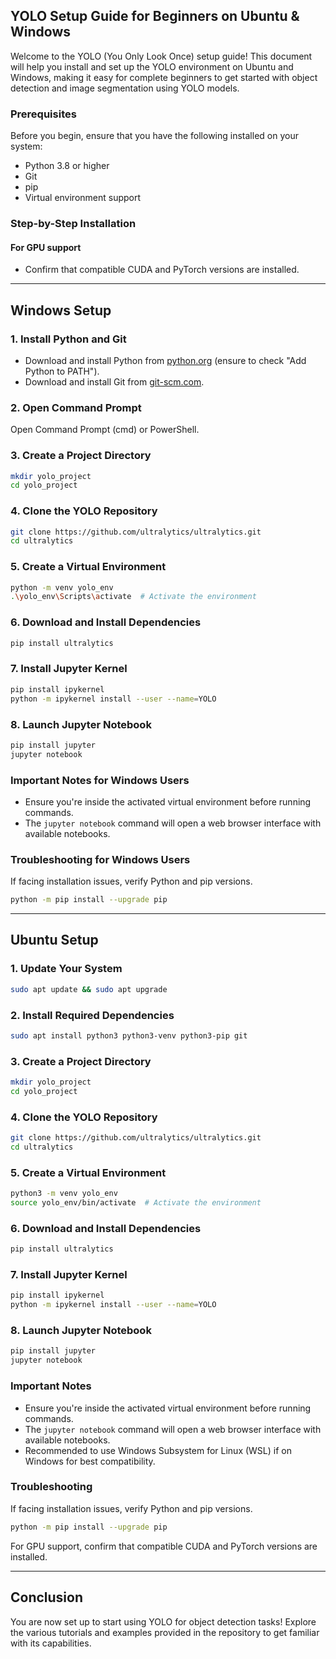 ## YOLO Setup Guide for Beginners on Ubuntu & Windows

Welcome to the YOLO (You Only Look Once) setup guide! This document will help you install and set up the YOLO environment on Ubuntu and Windows, making it easy for complete beginners to get started with object detection and image segmentation using YOLO models.

### Prerequisites
Before you begin, ensure that you have the following installed on your system:
- Python 3.8 or higher
- Git
- pip
- Virtual environment support

### Step-by-Step Installation
#### For GPU support
- Confirm that compatible CUDA and PyTorch versions are installed.

---

## **Windows Setup**
### 1. Install Python and Git
- Download and install Python from [python.org](https://www.python.org) (ensure to check "Add Python to PATH").
- Download and install Git from [git-scm.com](https://git-scm.com).

### 2. Open Command Prompt
Open Command Prompt (cmd) or PowerShell.

### 3. Create a Project Directory
```sh
mkdir yolo_project
cd yolo_project
```

### 4. Clone the YOLO Repository
```sh
git clone https://github.com/ultralytics/ultralytics.git
cd ultralytics
```

### 5. Create a Virtual Environment
```sh
python -m venv yolo_env
.\yolo_env\Scripts\activate  # Activate the environment
```

### 6. Download and Install Dependencies
```sh
pip install ultralytics
```

### 7. Install Jupyter Kernel
```sh
pip install ipykernel
python -m ipykernel install --user --name=YOLO
```

### 8. Launch Jupyter Notebook
```sh
pip install jupyter
jupyter notebook
```

### **Important Notes for Windows Users**
- Ensure you're inside the activated virtual environment before running commands.
- The `jupyter notebook` command will open a web browser interface with available notebooks.

### **Troubleshooting for Windows Users**
If facing installation issues, verify Python and pip versions.
```sh
python -m pip install --upgrade pip
```

---

## **Ubuntu Setup**
### 1. Update Your System
```sh
sudo apt update && sudo apt upgrade
```

### 2. Install Required Dependencies
```sh
sudo apt install python3 python3-venv python3-pip git
```

### 3. Create a Project Directory
```sh
mkdir yolo_project
cd yolo_project
```

### 4. Clone the YOLO Repository
```sh
git clone https://github.com/ultralytics/ultralytics.git
cd ultralytics
```

### 5. Create a Virtual Environment
```sh
python3 -m venv yolo_env
source yolo_env/bin/activate  # Activate the environment
```

### 6. Download and Install Dependencies
```sh
pip install ultralytics
```

### 7. Install Jupyter Kernel
```sh
pip install ipykernel
python -m ipykernel install --user --name=YOLO
```

### 8. Launch Jupyter Notebook
```sh
pip install jupyter
jupyter notebook
```

### **Important Notes**
- Ensure you're inside the activated virtual environment before running commands.
- The `jupyter notebook` command will open a web browser interface with available notebooks.
- Recommended to use Windows Subsystem for Linux (WSL) if on Windows for best compatibility.

### **Troubleshooting**
If facing installation issues, verify Python and pip versions.
```sh
python -m pip install --upgrade pip
```

For GPU support, confirm that compatible CUDA and PyTorch versions are installed.

---

## **Conclusion**
You are now set up to start using YOLO for object detection tasks! Explore the various tutorials and examples provided in the repository to get familiar with its capabilities.

